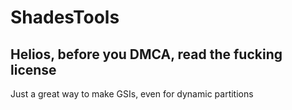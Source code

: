 # ShadesTools

## Helios, before you DMCA, read the fucking license


Just a great way to make GSIs, even for dynamic partitions

